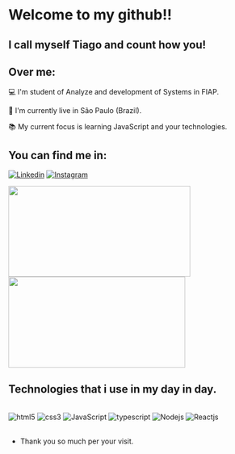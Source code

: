 # Welcome to my github!!
## I call myself Tiago and count how you!

## Over me:
💻  I'm student of Analyze and development of Systems in FIAP.

🏡 I'm currently live in São Paulo (Brazil).

📚 My current focus is learning JavaScript and your technologies.

## You can find me in:
[![Linkedin](https://img.shields.io/badge/LinkedIn-0077B5?style=for-the-badge&logo=linkedin&logoColor=white)](https://www.linkedin.com/in/tiago-b-silva/)
[![Instagram](https://img.shields.io/badge/Instagram-E4405F?style=for-the-badge&logo=instagram&logoColor=white)](https://www.instagram.com/t_semh/)


<div>
<img height="180em" width="360px" src="https://github-readme-stats.vercel.app/api?username=tsemh&show_icons=true&theme=dracula&include_all_commits=true&count_private=true"/>
<img height="180em" width="350px"src="https://github-readme-stats.vercel.app/api/top-langs/?username=tsemh&layout=compact&langs_count=7&theme=dracula"/>
<div>




## Technologies that i use in my day in day.
<div style="display: inline_block"></br>
    <img align="center "alt="html5" src="https://img.shields.io/badge/HTML5-E34F26?style=for-the-badge&logo=html5&logoColor=white"/>
    <img align="center "alt="css3" src="https://img.shields.io/badge/CSS3-1572B6?style=for-the-badge&logo=css3&logoColor=white"/>
    <img align="center "alt="JavaScript" src="https://img.shields.io/badge/JavaScript-F7DF1E?style=for-the-badge&logo=javascript&logoColor=black"/>
    <img align="center "alt="typescript" src="https://img.shields.io/badge/TypeScript-007ACC?style=for-the-badge&logo=typescript&logoColor=white"/>
    <img align="center "alt="Nodejs" src="https://img.shields.io/badge/Node.js-43853D?style=for-the-badge&logo=node.js&logoColor=white"/>
    <img align="center "alt="Reactjs" src="https://img.shields.io/badge/React-20232A?style=for-the-badge&logo=react&logoColor=61DAFB"/>
</div></br>

- Thank you so much per your visit.

